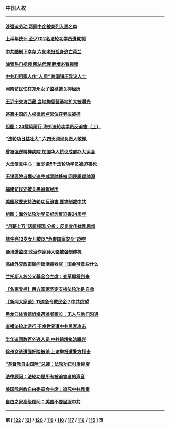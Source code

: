 ### 中国人权
---
#### [涉强迫劳动 两家中企被美列入黑名单](../../pages/ncid278/n14045950.md?08022045) 
#### [上半年统计 至少702名法轮功学员遭冤判](../../pages/ncid278/n14045278.md?08022045) 
#### [中共酷刑下幸存 六旬老妇孤身逃亡荷兰](../../pages/ncid278/n14041415.md?08022045) 
#### [油管热门视频 网站代理 翻墙必看视频](http://138.2.39.72:81/youtube.html?epic-marker?08022045)
#### [中共利用家人作“人质” 跨国镇压异议人士](../../pages/ncid278/n14044867.md?08022045) 
#### [河南访民忆在郑州女子监狱遭关押经历](../../pages/ncid278/n14044743.md?08022045) 
#### [王沪宁突访西藏 当地拘留营基地扩大被曝光](../../pages/ncid278/n14043963.md?08022045) 
#### [逃离中国的人权律师卢思位在老挝被捕](../../pages/ncid278/n14043849.md?08022045) 
#### [组图：24载风雨行 海外法轮功学员反迫害（上）](../../pages/ncid278/n14031583.md?08022045) 
#### [“法轮功日益壮大” 六四天网现负责人敬佩](../../pages/ncid278/n14043464.md?08022045) 
#### [曾被强送精神病院 加国华人抗议成都办大运会](../../pages/ncid278/n14043386.md?08022045) 
#### [大法信息中心：至少逾5千法轮功学员被迫害死](../../pages/ncid278/n14043255.md?08022045) 
#### [无锡医院自爆火速完成双肺移植 网民质疑肺源](../../pages/ncid278/n14041831.md?08022045) 
#### [福建访民述被关黑监狱经历](../../pages/ncid278/n14042942.md?08022045) 
#### [美国政要支持法轮功反迫害 要求制裁中共](../../pages/ncid278/n14042656.md?08022045) 
#### [组图：海外法轮功学员纪念反迫害24周年](../../pages/ncid278/n14037675.md?08022045) 
#### [“月薪上万”话题频现 分析：反复宣传扰乱思维](../../pages/ncid278/n14042204.md?08022045) 
#### [林生亮12岁女儿被以“危害国家安全”边控](../../pages/ncid278/n14042116.md?08022045) 
#### [通讯遭监控 政治作家孙大骆被强制停机](../../pages/ncid278/n14041804.md?08022045) 
#### [高级外交政策顾问谈活摘器官：国会可做些什么](../../pages/ncid278/n14041396.md?08022045) 
#### [兰托斯人权公义基金会主席：变革即将到来](../../pages/ncid278/n14041358.md?08022045) 
#### [【名家专栏】西方国家坚定支持法轮功是自救](../../pages/ncid278/n14041000.md?08022045) 
#### [【新闻大家谈】11道急令救民企？中共绝望](../../pages/ncid278/n14040944.md?08022045) 
#### [黑龙江体育馆坍塌遇难者家长：无人与他们沟通](../../pages/ncid278/n14040699.md?08022045) 
#### [直播法轮功游行 干净世界遭中共黑客攻击](../../pages/ncid278/n14039822.md?08022045) 
#### [半年追回数百外逃人员 中共跨境执法曝光](../../pages/ncid278/n14039923.md?08022045) 
#### [徐州女孩遭强奸险被杀 上访举报遭警方打击](../../pages/ncid278/n14039644.md?08022045) 
#### [“基督教自由国际”总裁：法轮功正引发巨变](../../pages/ncid278/n14039180.md?08022045) 
#### [法律顾问：法轮功是所有被迫害者的声音](../../pages/ncid278/n14039151.md?08022045) 
#### [美国际宗教自由委员会主席：追究中共罪责](../../pages/ncid278/n14039122.md?08022045) 
#### [自由之家高级顾问：美国不要屈服中共](../../pages/ncid278/n14039120.md?08022045) 

---
#### 第 [ [122](./122.md?08022045) / [121](./121.md?08022045) / [120](./120.md?08022045) / [119](./119.md?08022045) / [118](./118.md?08022045) / [117](./117.md?08022045) / [116](./116.md?08022045) / [115](./115.md?08022045) ] 页

